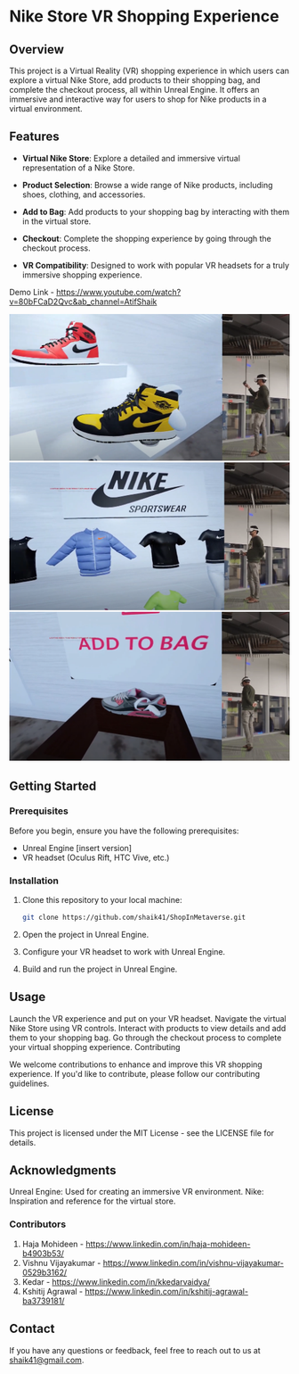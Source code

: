 # Nike Store VR Shopping Experience

## Overview

This project is a Virtual Reality (VR) shopping experience in which users can explore a virtual Nike Store, add products to their shopping bag, and complete the checkout process, all within Unreal Engine. It offers an immersive and interactive way for users to shop for Nike products in a virtual environment.

## Features

- **Virtual Nike Store**: Explore a detailed and immersive virtual representation of a Nike Store.

- **Product Selection**: Browse a wide range of Nike products, including shoes, clothing, and accessories.

- **Add to Bag**: Add products to your shopping bag by interacting with them in the virtual store.

- **Checkout**: Complete the shopping experience by going through the checkout process.

- **VR Compatibility**: Designed to work with popular VR headsets for a truly immersive shopping experience.

Demo Link - https://www.youtube.com/watch?v=80bFCaD2Qvc&ab_channel=AtifShaik

![Demo](VR_1.png)
![Demo](VR_2.png)
![Demo](VR_3.png)


## Getting Started

### Prerequisites

Before you begin, ensure you have the following prerequisites:

- Unreal Engine [insert version]
- VR headset (Oculus Rift, HTC Vive, etc.)

### Installation

1. Clone this repository to your local machine:

   ```bash
   git clone https://github.com/shaik41/ShopInMetaverse.git
   ```
2. Open the project in Unreal Engine.

3. Configure your VR headset to work with Unreal Engine.

4. Build and run the project in Unreal Engine.

## Usage
Launch the VR experience and put on your VR headset.
Navigate the virtual Nike Store using VR controls.
Interact with products to view details and add them to your shopping bag.
Go through the checkout process to complete your virtual shopping experience.
Contributing

We welcome contributions to enhance and improve this VR shopping experience. If you'd like to contribute, please follow our contributing guidelines.

## License
This project is licensed under the MIT License - see the LICENSE file for details.

## Acknowledgments
Unreal Engine: Used for creating an immersive VR environment.
Nike: Inspiration and reference for the virtual store.

### Contributors
1. Haja Mohideen - https://www.linkedin.com/in/haja-mohideen-b4903b53/
2. Vishnu Vijayakumar - https://www.linkedin.com/in/vishnu-vijayakumar-0529b3162/
3. Kedar - https://www.linkedin.com/in/kkedarvaidya/
4. Kshitij Agrawal  - https://www.linkedin.com/in/kshitij-agrawal-ba3739181/


## Contact
If you have any questions or feedback, feel free to reach out to us at shaik41@gmail.com.
